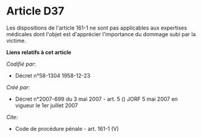 # Article D37

Les dispositions de l'article 161-1 ne sont pas applicables aux expertises médicales dont l'objet est d'apprécier
l'importance du dommage subi par la victime.

**Liens relatifs à cet article**

_Codifié par_:

  - Décret n°58-1304 1958-12-23

_Créé par_:

  - Décret n°2007-699 du 3 mai 2007 - art. 5 () JORF 5 mai 2007 en vigueur le 1er juillet 2007

_Cite_:

  - Code de procédure pénale - art. 161-1 (V)
